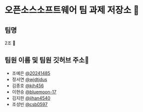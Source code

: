 # 오픈소스소프트웨어 팀 과제 저장소 🌱

## 팀명
2조 💞️

## 팀원 이름 및 팀원 깃허브 주소👋
- 조예은 [@20241485](https://github.com/20241485)
- 정서연 [@wjdtjdus](https://github.com/wjdtjdus)
- 김종호 [@kjh456](https://github.com/kjh456/git)
- 이현승 [@bluemoon-17](https://github.com/bluemoon-17)
- 김지한 [@jihan4540](https://github.com/jihan4540)
- 조성빈 [@csb0597](https://github.com/csb0597)
